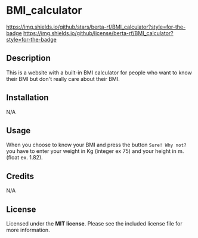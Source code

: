 # BMI_calculator
https://img.shields.io/github/stars/berta-rf/BMI_calculator?style=for-the-badge
https://img.shields.io/github/license/berta-rf/BMI_calculator?style=for-the-badge

## Description

This is a website with a built-in BMI calculator for people who want to know their BMI but don't really care about their BMI.

## Installation

N/A

## Usage

When you choose to know your BMI and press the button `Sure! Why not?` you have to enter your weight in Kg (integer ex 75) and your height in m. (float ex. 1.82).

## Credits

N/A

## License

Licensed under the **MIT license**. Please see the included license file for more information.


